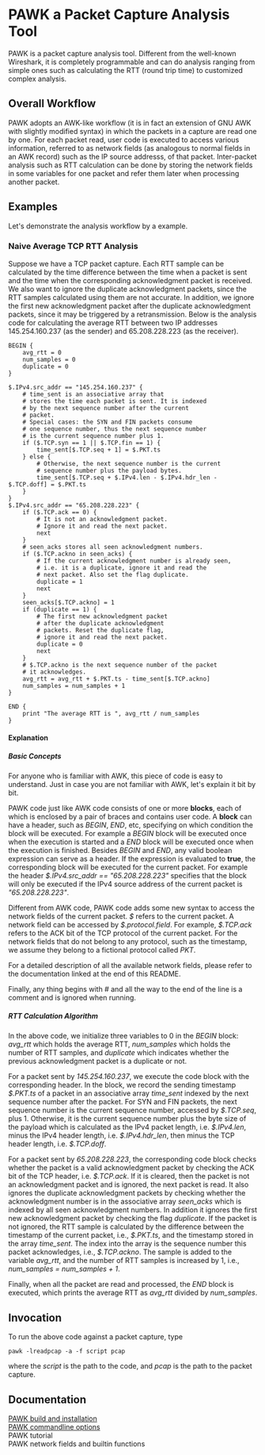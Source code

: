 # PAWK a Packet Capture Analysis Tool
PAWK is a packet capture analysis tool. Different from the well-known Wireshark, it is completely programmable and can do analysis ranging from simple ones such as calculating the RTT (round trip time) to customized complex analysis.

## Overall Workflow
PAWK adopts an AWK-like workflow (it is in fact an extension of GNU AWK with slightly modified syntax) in which the packets in a capture are read one by one. For each packet read, user code is executed to access various information, referred to as network fields (as analogous to normal fields in an AWK record) such as the IP source addresss, of that packet. Inter-packet analysis such as RTT calculation can be done by storing the network fields in some variables for one packet and refer them later when processing another packet.

## Examples
Let's demonstrate the analysis workflow by a example.

### Naive Average TCP RTT Analysis
Suppose we have a TCP packet capture. Each RTT sample can be calculated by the time difference between the time when a packet is sent and the time when the corresponding acknowledgment packet is received. We also want to ignore the duplicate acknowledgment packets, since the RTT samples calculated using them are not accurate. In addition, we ignore the first new acknowledgment packet after the duplicate acknowledgment packets, since it may be triggered by a retransmission. Below is the analysis code for calculating the average RTT between two IP addresses 145.254.160.237 (as the sender) and 65.208.228.223 (as the receiver).
```
BEGIN {
    avg_rtt = 0
    num_samples = 0
    duplicate = 0
}

$.IPv4.src_addr == "145.254.160.237" {
    # time_sent is an associative array that
    # stores the time each packet is sent. It is indexed
    # by the next sequence number after the current
    # packet.
    # Special cases: the SYN and FIN packets consume
    # one sequence number, thus the next sequence number
    # is the current sequence number plus 1.
    if ($.TCP.syn == 1 || $.TCP.fin == 1) {
        time_sent[$.TCP.seq + 1] = $.PKT.ts
    } else {
        # Otherwise, the next sequence number is the current
        # sequence number plus the payload bytes.
        time_sent[$.TCP.seq + $.IPv4.len - $.IPv4.hdr_len - $.TCP.doff] = $.PKT.ts
    }
}
$.IPv4.src_addr == "65.208.228.223" {
    if ($.TCP.ack == 0) {
        # It is not an acknowledgment packet.
        # Ignore it and read the next packet.
        next
    }
    # seen_acks stores all seen acknowledgment numbers.
    if ($.TCP.ackno in seen_acks) {
        # If the current acknowledgment number is already seen,
        # i.e. it is a duplicate, ignore it and read the
        # next packet. Also set the flag duplicate.
        duplicate = 1
        next
    }
    seen_acks[$.TCP.ackno] = 1
    if (duplicate == 1) {
        # The first new acknowledgment packet
        # after the duplicate acknowledgment
        # packets. Reset the duplicate flag,
        # ignore it and read the next packet.
        duplicate = 0
        next
    }
    # $.TCP.ackno is the next sequence number of the packet
    # it acknowledges.
    avg_rtt = avg_rtt + $.PKT.ts - time_sent[$.TCP.ackno]
    num_samples = num_samples + 1
}

END {
    print "The average RTT is ", avg_rtt / num_samples
}
```

#### Explanation
##### Basic Concepts
For anyone who is familiar with AWK, this piece of code is easy to understand. Just in case you are not familiar with AWK, let's explain it bit by bit.

PAWK code just like AWK code consists of one or more **blocks**, each of which is enclosed by a pair of braces and contains user code. A **block** can have a header, such as *BEGIN*, *END*, etc, specifying on which condition the block will be executed. For example a *BEGIN* block will be executed once when the execution is started and a *END* block will be executed once when the execution is finished. Besides *BEGIN* and *END*, any valid boolean expression can serve as a header. If the expression is evaluated to **true**, the corresponding block will be executed for the current packet. For example the header *$.IPv4.src_addr == "65.208.228.223"* specifies that the block will only be executed if the IPv4 source address of the current packet is *"65.208.228.223"*.

Different from AWK code, PAWK code adds some new syntax to access the network fields of the current packet. *\$* refers to the current packet. A network field can be accessed by *\$.protocol.field*. For example, *\$.TCP.ack* refers to the ACK bit of the TCP protocol of the current packet. For the network fields that do not belong to any protocol, such as the timestamp, we assume they belong to a fictional protocol called *PKT*.

For a detailed description of all the available network fields, please refer to the documentation linked at the end of this README.

Finally, any thing begins with *#* and all the way to the end of the line is a comment and is ignored when running.

##### RTT Calculation Algorithm
In the above code, we initialize three variables to 0 in the *BEGIN* block: *avg_rtt* which holds the average RTT, *num_samples* which holds the number of RTT samples, and *duplicate* which indicates whether the previous acknowledgment packet is a duplicate or not.

For a packet sent by *145.254.160.237*, we execute the code block with the corresponding header. In the block, we record the sending timestamp *\$.PKT.ts* of a packet in an associative array *time_sent* indexed by the next sequence number after the packet. For SYN and FIN packets, the next sequence number is the current sequence number, accessed by *\$.TCP.seq*, plus 1. Otherwise, it is the current sequence number plus the byte size of the payload which is calculated as the IPv4 packet length, i.e. *\$.IPv4.len*,  minus the IPv4 header length, i.e. *\$.IPv4.hdr_len*, then minus the TCP header length, i.e. *\$.TCP.doff*.

For a packet sent by *65.208.228.223*, the corresponding code block checks whether the packet is a valid acknowledgment packet by checking the ACK bit of the TCP header, i.e. *\$.TCP.ack*. If it is cleared, then the packet is not an acknowledgment packet and is ignored, the next packet is read. It also ignores the duplicate acknowledgment packets by checking whether the acknowledgment number is in the associative array *seen_acks* which is indexed by all seen acknowledgment numbers. In addition it ignores the first new acknowledgment packet by checking the flag *duplicate*. If the packet is not ignored, the RTT sample is calculated by the difference between the timestamp of the current packet, i.e., *\$.PKT.ts*, and the timestamp stored in the array *time_sent*. The index into the array is the sequence number this packet acknowledges, i.e., *\$.TCP.ackno*. The sample is added to the variable *avg_rtt*, and the number of RTT samples is increased by 1, i.e., *num_samples = num_samples + 1*.

Finally, when all the packet are read and processed, the *END* block is executed, which prints the average RTT as *avg_rtt* divided by *num_samples*.

## Invocation
To run the above code against a packet capture, type
```
pawk -lreadpcap -a -f script pcap
```
where the *script* is the path to the code, and *pcap* is the path to the packet capture.

## Documentation
[PAWK build and installation](INSTALL.md)  
[PAWK commandline options](COMMANDLINE.md)  
PAWK tutorial  
PAWK network fields and builtin functions  

